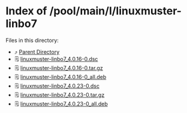 
# Index of /pool/main/l/linuxmuster-linbo7
Files in this directory:
- ⤴ [Parent Directory](../)
- 🗒 [linuxmuster-linbo7_4.0.16-0.dsc](linuxmuster-linbo7_4.0.16-0.dsc)
- 🗒 [linuxmuster-linbo7_4.0.16-0.tar.gz](linuxmuster-linbo7_4.0.16-0.tar.gz)
- 🗒 [linuxmuster-linbo7_4.0.16-0_all.deb](linuxmuster-linbo7_4.0.16-0_all.deb)
- 🗒 [linuxmuster-linbo7_4.0.23-0.dsc](linuxmuster-linbo7_4.0.23-0.dsc)
- 🗒 [linuxmuster-linbo7_4.0.23-0.tar.gz](linuxmuster-linbo7_4.0.23-0.tar.gz)
- 🗒 [linuxmuster-linbo7_4.0.23-0_all.deb](linuxmuster-linbo7_4.0.23-0_all.deb)
